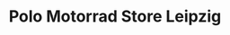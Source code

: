 ---
title: "Polo Motorrad Store Leipzig"
url: /leipzig/polo-motorrad-store-leipzig/
shop: Motorrad
---